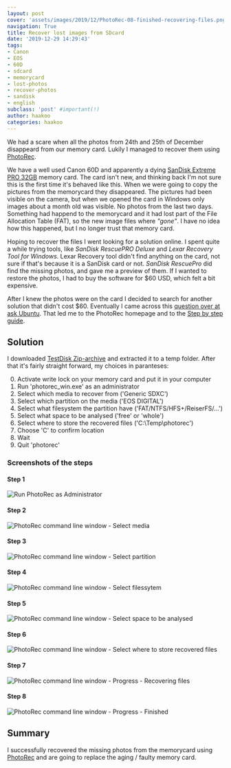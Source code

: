 ```yaml
---
layout: post
cover: 'assets/images/2019/12/PhotoRec-08-finished-recovering-files.png'
navigation: True
title: Recover lost images from SDcard
date: '2019-12-29 14:29:43'
tags:
- Canon
- EOS
- 60D
- sdcard
- memorycard
- lost-photos
- recover-photos
- sandisk
- english
subclass: 'post' #important(!)
author: haakoo
categories: haakoo
---
```


We had a scare when all the photos from 24th and 25th of December disappeard from our memory card. Lukily I managed to recover them using [PhotoRec](https://www.cgsecurity.org/wiki/PhotoRec).

We have a well used Canon 60D and apparently a dying [SanDisk Extreme PRO 32GB](https://shop.westerndigital.com/products/memory-cards/sandisk-extreme-pro-uhs-ii-sd#SDSDXPK-032G-ANCIN) memory card. The card isn't new, and thinking back I'm not sure this is the first time it's behaved like this. When we were going to copy the pictures from the memorycard they disappeared. The pictures had been visible on the camera, but when we opened the card in Windows only images about a month old was visible. No photos from the last two days. Something had happend to the memorycard and it had lost part of the File Allocation Table (FAT), so the new image files where _"gone"_. I have no idea how this happened, but I no longer trust that memory card.

Hoping to recover the files I went looking for a solution online. I spent quite a while trying tools, like _SanDisk RescuePRO Deluxe_ and _Lexar Recovery Tool for Windows_. Lexar Recovery tool didn't find anything on the card, not sure if that's because it is a SanDisk card or not. _SanDisk RescuePro_ did find the missing photos, and gave me a preview of them. If I wanted to restore the photos, I had to buy the software for $60 USD, which felt a bit expensive.

After I knew the photos were on the card I decided to search for another solution that didn't cost $60. Eventually I came across this [question over at ask Ubuntu](https://askubuntu.com/questions/330568/how-to-restore-photos-on-sd-card). That led me to the PhotoRec homepage and to the [Step by step guide](https://www.cgsecurity.org/wiki/PhotoRec_Step_By_Step).

## Solution

I downloaded [TestDisk Zip-archive](https://www.cgsecurity.org/wiki/TestDisk_Download) and extracted it to a temp folder. After that it's fairly straight forward, my choices in paranteses:

0. Activate write lock on your memory card and put it in your computer
1. Run 'photorec_win.exe' as an administrator
2. Select which media to recover from ('Generic SDXC')
3. Select which partition on the media ('EOS DIGITAL')
4. Select what filesystem the partition have ('FAT/NTFS/HFS+/ReiserFS/...')
5. Select what space to be analysed ('free' or 'whole')
6. Select where to store the recovered files ('C:\Temp\photorec')
7. Choose 'C' to confirm location
8. Wait
9. Quit 'photorec'

### Screenshots of the steps

#### Step 1

![Run PhotoRec as Administrator](/assets/images/2019/12/Run-PhotoRec-as-Administrator.png)

#### Step 2

![PhotoRec command line window - Select media](/assets/images/2019/12/PhotoRec-02-select-media.png)

#### Step 3 

![PhotoRec command line window - Select partition](/assets/images/2019/12/PhotoRec-03-select-partition.png)

#### Step 4

![PhotoRec command line window - Select filessytem](/assets/images/2019/12/PhotoRec-04-select-filesystem.png)

#### Step 5

![PhotoRec command line window - Select space to be analysed](/assets/images/2019/12/PhotoRec-05-select-space-to-be-analysed.png)

#### Step 6

![PhotoRec command line window - Select where to store recovered files](/assets/images/2019/12/PhotoRec-06-select-where-to-store-recovered-files.png)

#### Step 7

![PhotoRec command line window - Progress - Recovering files](/assets/images/2019/12/PhotoRec-07-recovering-files.png)

#### Step 8

![PhotoRec command line window - Progress - Finished](/assets/images/2019/12/PhotoRec-08-finished-recovering-files.png)

## Summary

I successfully recovered the missing photos from the memorycard using [PhotoRec](https://www.cgsecurity.org/wiki/PhotoRec) and are going to replace the aging / faulty memory card.
